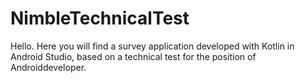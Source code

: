 # NimbleTechnicalTest
Hello. Here you will find a survey application developed with Kotlin in Android Studio, based on a technical test for the position of Androiddeveloper.
